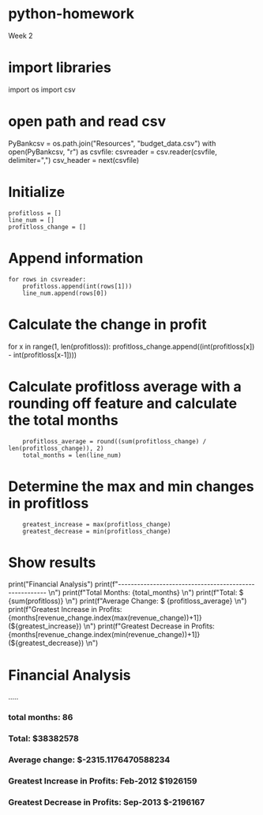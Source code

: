 # python-homework
Week 2

# import libraries
import os
import csv

# open path and read csv
PyBankcsv = os.path.join("Resources", "budget_data.csv")
with open(PyBankcsv, "r") as csvfile:
    csvreader = csv.reader(csvfile, delimiter=",")
    csv_header = next(csvfile)

# Initialize
    profitloss = []
    line_num = []
    profitloss_change = []

# Append information
    for rows in csvreader:
        profitloss.append(int(rows[1]))
        line_num.append(rows[0])

# Calculate the change in profit    
for x in range(1, len(profitloss)):
        profitloss_change.append((int(profitloss[x]) - int(profitloss[x-1])))

# Calculate profitloss average with a rounding off feature and calculate the total months 
        profitloss_average = round((sum(profitloss_change) / len(profitloss_change)), 2)
        total_months = len(line_num)

# Determine the max and min changes in profitloss
        greatest_increase = max(profitloss_change)
        greatest_decrease = min(profitloss_change)

# Show results
print("Financial Analysis")
print(f"------------------------------------------------------- \n")
print(f"Total Months: {total_months} \n")
print(f"Total: $ {sum(profitloss)} \n")
print(f"Average Change: $ {profitloss_average} \n")
print(f"Greatest Increase in Profits: {months[revenue_change.index(max(revenue_change))+1]} (${greatest_increase}) \n")
print(f"Greatest Decrease in Profits: {months[revenue_change.index(min(revenue_change))+1]} (${greatest_decrease}) \n")


# Financial Analysis
.....
### total months: 86
### Total: $38382578
### Average change: $-2315.1176470588234
### Greatest Increase in Profits: Feb-2012 $1926159
### Greatest Decrease in Profits: Sep-2013 $-2196167
